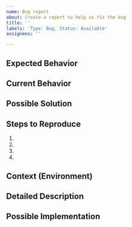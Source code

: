 ```yaml
---
name: Bug report
about: Create a report to help us fix the bug
title: ''
labels: 'Type: Bug, Status: Available'
assignees: ''

---
```


<!--- Provide a general summary of the issue in the Title above -->

## Expected Behavior
<!--- Tell us what should happen -->

## Current Behavior
<!--- Tell us what happens instead of the expected behavior -->

## Possible Solution
<!--- Not obligatory, but suggest a fix/reason for the bug, -->

## Steps to Reproduce
<!--- Provide a link to a live example, or an unambiguous set of steps to -->
<!--- reproduce this bug. Include code to reproduce, if relevant -->
1.
2.
3.
4.

## Context (Environment)
<!--- How has this issue affected you? What are you trying to accomplish? -->
<!--- Providing context helps us come up with a solution that is most useful in the real world -->

<!--- Provide a general summary of the issue in the Title above -->

## Detailed Description
<!--- Provide a detailed description of the change or addition you are proposing -->

## Possible Implementation
<!--- Not obligatory, but suggest an idea for implementing addition or change -->
